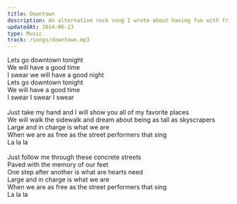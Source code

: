 ```yaml
---
title: Downtown
description: An alternative rock song I wrote about having fun with friends in the city.
updatedAt: 2014-06-23
type: Music
track: /songs/downtown.mp3
---
```


Lets go downtown tonight<br>
We will have a good time<br>
I swear we will have a good night<br>
Lets go downtown tonight<br>
We will have a good time<br>
I swear I swear I swear<br>
<br>
Just take my hand and I will show you all of my favorite places<br>
We will walk the sidewalk and dream about being as tall as skyscrapers<br>
Large and in charge is what we are<br>
When we are as free as the street performers that sing<br>
La la la<br>
<br>
Just follow me through these concrete streets<br>
Paved with the memory of our feet<br>
One step after another is what are hearts need<br>
Large and in charge is what we are<br>
When we are as free as the street performers that sing<br>
La la la
